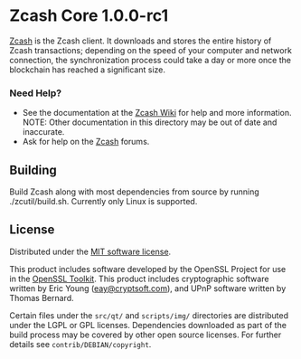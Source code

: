 Zcash Core 1.0.0-rc1
====================

[Zcash](https://z.cash/) is the Zcash client. It downloads and stores the entire history of Zcash transactions; depending on the speed of your computer and network connection, the synchronization process could take a day or more once the blockchain has reached a significant size.

### Need Help?

* See the documentation at the [Zcash Wiki](https://github.com/zcash/zcash/wiki) for help and more information. NOTE: Other documentation in this directory may be out of date and inaccurate.
* Ask for help on the [Zcash](https://forum.z.cash/) forums.

Building
--------

Build Zcash along with most dependencies from source by running ./zcutil/build.sh. Currently only Linux is supported.

License
---------------------
Distributed under the [MIT software license](http://www.opensource.org/licenses/mit-license.php).

This product includes software developed by the OpenSSL Project for use in the [OpenSSL Toolkit](https://www.openssl.org/). This product includes
cryptographic software written by Eric Young ([eay@cryptsoft.com](mailto:eay@cryptsoft.com)), and UPnP software written by Thomas Bernard.

Certain files under the ``src/qt/`` and ``scripts/img/`` directories are distributed under the
LGPL or GPL licenses. Dependencies downloaded as part of the build process may be covered by other
open source licenses. For further details see ``contrib/DEBIAN/copyright``.
